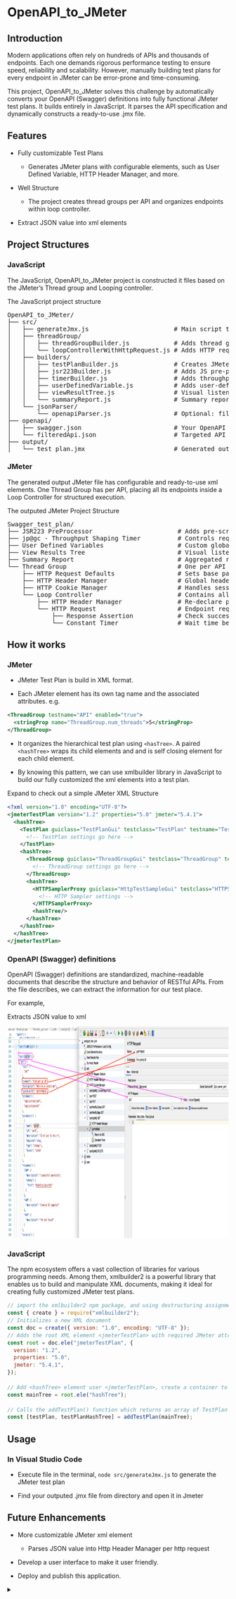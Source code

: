 # OpenAPI_to_JMeter

## Introduction

Modern applications often rely on hundreds of APIs and thousands of endpoints. Each one demands rigorous performance testing to ensure speed, reliability and scalability. However, manually building test plans for every endpoint in JMeter can be error-prone and time-consuming.

This project, OpenAPI_to_JMeter solves this challenge by automatically converts your OpenAPI (Swagger) definitions into fully functional JMeter test plans. It builds entirely in JavaScript. It parses the API specification and dynamically constructs a ready-to-use .jmx file.

## Features

- Fully customizable Test Plans

  - Generates JMeter plans with configurable elements, such as User Defined Variable, HTTP Header Manager, and more.

- Well Structure

  - The project creates thread groups per API and organizes endpoints within loop controller.

- Extract JSON value into xml elements

## Project Structures

### JavaScript

The JavaScript, OpenAPI_to_JMeter project is constructed it files based on the JMeter’s Thread group and Looping controller.

The JavaScript project structure

<pre>
OpenAPI_to_JMeter/
├── src/
│   ├── generateJmx.js                       # Main script to generate .jmx
│   ├── threadGroup/
│   │   ├── threadGroupBuilder.js            # Adds thread group + config elements
│   │   └── loopControllerWithHttpRequest.js # Adds HTTP requests inside loop
│   ├── builders/
│   │   ├── testPlanBuilder.js               # Creates JMeter Test Plan block 
│   │   ├── jsr223Builder.js                 # Adds JS pre-processors
│   │   ├── timerBuilder.js                  # Adds throughput shaping timer
│   │   ├── userDefinedVariable.js           # Adds user-defined variables
│   │   ├── viewResultTree.js                # Visual listener
│   │   └── summaryReport.js                 # Summary report listener
│   └── jsonParser/
│       └── openapiParser.js                 # Optional: filters API by tag
├── openapi/
│   ├── swagger.json                         # Your OpenAPI spec
│   └── filteredApi.json                     # Targeted API extracted by tag
├── output/
│   └── test_plan.jmx                        # Generated output test plan
</pre>

### JMeter

The generated output JMeter file has configurable and ready-to-use xml elements. One Thread Group has per API, placing all its endpoints inside a Loop Controller for structured execution.

The outputed JMeter Project Structure

<pre>
Swagger_test_plan/
├── JSR223 PreProcessor                       # Adds pre-script logic (e.g., token parsing)
├── jp@gc - Throughput Shaping Timer          # Controls request rate
├── User Defined Variables                    # Custom global variables (e.g., base URL, credentials)
├── View Results Tree                         # Visual listener for debugging
├── Summary Report                            # Aggregated report after test run
└── Thread Group                              # One per API group
    ├── HTTP Request Defaults                 # Sets base path/host
    ├── HTTP Header Manager                   # Global headers (e.g., Authorization)
    ├── HTTP Cookie Manager                   # Handles session cookies
    └── Loop Controller                       # Contains all endpoints for this API
        ├── HTTP Header Manager               # Re-declare per-endpoint headers (if needed)
        └── HTTP Request                      # Endpoint request (e.g., GET /orders)
            ├── Response Assertion            # Check success criteria
            └── Constant Timer                # Wait time between requests
</pre>

## How it works

### JMeter

- JMeter Test Plan is build in XML format.

- Each JMeter element has its own tag name and the associated attributes. e.g.

```xml
<ThreadGroup testname="API" enabled="true">
  <stringProp name="ThreadGroup.num_threads">5</stringProp>
</ThreadGroup>
```

- It organizes the hierarchical test plan using `<hasTree>`. A paired `<hashTree>` wraps its child elements and and <hashTree/> is self closing element for each child element.

- By knowing this pattern, we can use xmlbuilder library in JavaScript to build our fully customized the xml elements into a test plan.

Expand to check out a simple JMeter XML Structure

```xml
<?xml version="1.0" encoding="UTF-8"?>
<jmeterTestPlan version="1.2" properties="5.0" jmeter="5.4.1">
  <hashTree>
    <TestPlan guiclass="TestPlanGui" testclass="TestPlan" testname="Test Plan" enabled="true">
      <!-- TestPlan settings go here -->
    </TestPlan>
    <hashTree>
      <ThreadGroup guiclass="ThreadGroupGui" testclass="ThreadGroup" testname="Example Thread Group" enabled="true">
        <!-- ThreadGroup settings go here -->
      </ThreadGroup>
      <hashTree>
        <HTTPSamplerProxy guiclass="HttpTestSampleGui" testclass="HTTPSamplerProxy" testname="GET Example" enabled="true">
          <!-- HTTP Sampler settings -->
        </HTTPSamplerProxy>
        <hashTree/>
      </hashTree>
    </hashTree>
  </hashTree>
</jmeterTestPlan>
```

### OpenAPI (Swagger) definitions

OpenAPI (Swagger) definitions are standardized, machine-readable documents that describe the structure and behavior of RESTful APIs. From the file describes, we can extract the information for our test place.

For example,

Extracts JSON value to xml

<img src="./src/img/feature.png" alt="How it work_OpenAPI.json" width="820" height="480">

### JavaScript

The npm ecosystem offers a vast collection of libraries for various programming needs. Among them, xmlbuilder2 is a powerful library that enables us to build and manipulate XML documents, making it ideal for creating fully customized JMeter test plans.

```javascript
// import the xmlbuilder2 npm package, and using destructuring assignment to extract the create function.
const { create } = require("xmlbuilder2");
// Initializes a new XML document
const doc = create({ version: "1.0", encoding: "UTF-8" });
// Adds the root XML element <jmeterTestPlan> with required JMeter attributes.
const root = doc.ele("jmeterTestPlan", {
  version: "1.2",
  properties: "5.0",
  jmeter: "5.4.1",
});

// Add <hashTree> element user <jmeterTestPlan>, create a container to organize child elements
const mainTree = root.ele("hashTree");

// Calls the addTestPlan() function which returns an array of TestPlan element and its child elements.
const [testPlan, testPlanHashTree] = addTestPlan(mainTree);
```

## Usage

### In Visual Studio Code

- Execute file in the terminal, `node src/generateJmx.js` to generate the JMeter test plan

- Find your outputed .jmx file from directory and open it in Jmeter

## Future Enhancements

- More customizable JMeter xml element

  - Parses JSON value into Http Header Manager per http request

- Develop a user interface to make it user friendly.

- Deploy and publish this application.

<details>
<summary><strong></strong></summary>

</detail>
